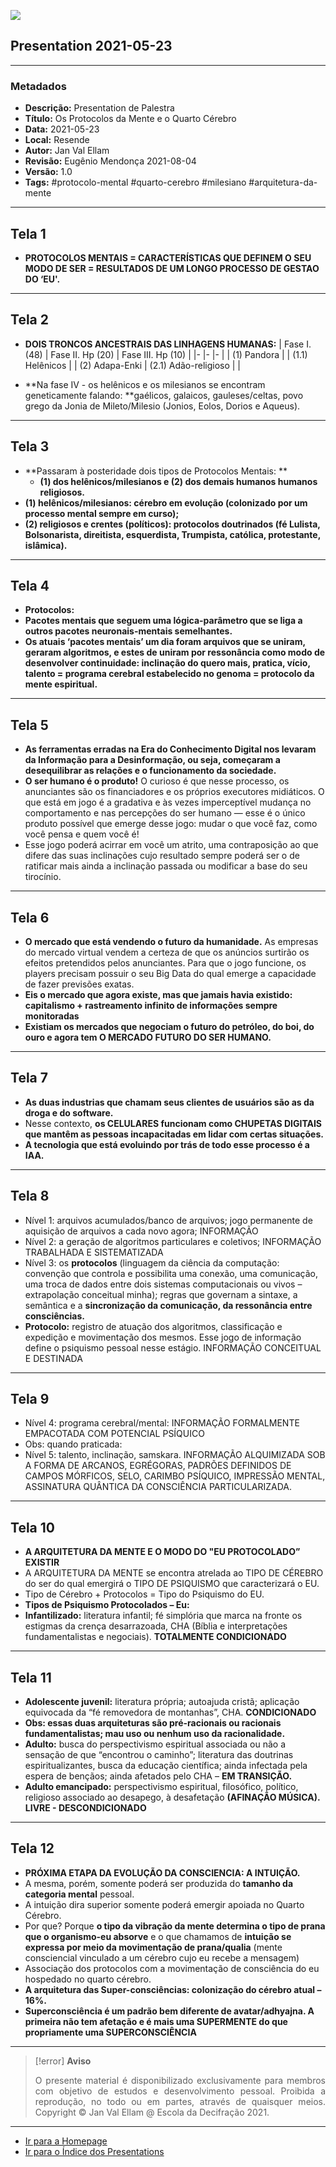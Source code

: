 ![](2021-05-23-ppt-1.jpg)

## Presentation 2021-05-23

---

### Metadados

- **Descrição:** Presentation de Palestra
- **Título:** Os Protocolos da Mente e o Quarto Cérebro
- **Data:** 2021-05-23
- **Local:** Resende
- **Autor:** Jan Val Ellam
- **Revisão:** Eugênio Mendonça 2021-08-04
- **Versão:** 1.0
- **Tags:** #protocolo-mental #quarto-cerebro #milesiano #arquitetura-da-mente

---
## Tela 1
- **PROTOCOLOS MENTAIS = CARACTERÍSTICAS QUE DEFINEM O SEU MODO DE SER = RESULTADOS DE UM LONGO PROCESSO DE GESTAO DO ‘EU'.**

---
## Tela 2
- **DOIS TRONCOS ANCESTRAIS DAS LINHAGENS HUMANAS:**
| Fase I. (48) 	| Fase II. Hp (20) 	| Fase III. Hp (10) 	|
|-	|-	|-	|
| (1) Pandora 	|  	| (1.1) Helênicos 	|
| (2) Adapa-Enki 	| (2.1) Adão-religioso 	|  	|

- **Na fase IV - os helênicos e os milesianos se encontram geneticamente falando: **gaélicos, galaicos, gauleses/celtas, povo grego da Jonia de Mileto/Milesio (Jonios, Eolos, Dorios e Aqueus).

---
## Tela 3
- **Passaram à posteridade dois tipos de Protocolos Mentais: **
  - **(1) dos helênicos/milesianos e (2) dos demais humanos humanos religiosos.**
- **(1) helênicos/milesianos: cérebro em evolução (colonizado por um processo mental sempre em curso);**
- **(2) religiosos e crentes (políticos): protocolos doutrinados (fé Lulista, Bolsonarista, direitista, esquerdista, Trumpista, católica, protestante, islâmica).**

---
## Tela 4
- **Protocolos:**
- **Pacotes mentais que seguem uma lógica-parâmetro que se liga a outros pacotes neuronais-mentais semelhantes.**
- **Os atuais ‘pacotes mentais’ um dia foram arquivos que se uniram, geraram algoritmos, e estes de uniram por ressonância como modo de desenvolver continuidade: inclinação do quero mais, pratica, vício, talento = programa cerebral estabelecido no genoma = protocolo da mente espiritual.**

---
## Tela 5
- **As ferramentas erradas na Era do Conhecimento Digital nos levaram da Informação para a Desinformação, ou seja, começaram a desequilibrar as relações e o funcionamento da sociedade.**
- **O ser humano é o produto!** O curioso é que nesse processo, os anunciantes são os financiadores e os próprios executores midiáticos. O que está em jogo é a gradativa e às vezes imperceptível mudança no comportamento e nas percepções do ser humano — esse é o único produto possível que emerge desse jogo: mudar o que você faz, como você pensa e quem você é!
- Esse jogo poderá acirrar em você um atrito, uma contraposição ao que difere das suas inclinações cujo resultado sempre poderá ser o de ratificar mais ainda a inclinação passada ou modificar a base do seu tirocínio.

---
## Tela 6
- **O mercado que está vendendo o futuro da humanidade.** As empresas do mercado virtual vendem a certeza de que os anúncios surtirão os efeitos pretendidos pelos anunciantes. Para que o jogo funcione, os players precisam possuir o seu Big Data do qual emerge a capacidade de fazer previsões exatas.
- **Eis o mercado que agora existe, mas que jamais havia existido: capitalismo + rastreamento infinito de informações sempre monitoradas**
- **Existiam os mercados que negociam o futuro do petróleo, do boi, do ouro e agora tem O MERCADO FUTURO DO SER HUMANO.**

---
## Tela 7
- **As duas industrias que chamam seus clientes de usuários são as da droga e do software.**
- Nesse contexto, **os CELULARES funcionam como CHUPETAS DIGITAIS que mantêm as pessoas incapacitadas em lidar com certas situações.**
- **A tecnologia que está evoluindo por trás de todo esse processo é a IAA.**

---
## Tela 8
- Nível 1: arquivos acumulados/banco de arquivos; jogo permanente de aquisição de arquivos a cada novo agora; INFORMAÇÃO
- Nível 2: a geração de algoritmos particulares e coletivos; INFORMAÇÃO TRABALHADA E SISTEMATIZADA
- Nível 3: os **protocolos** (linguagem da ciência da computação: convenção que controla e possibilita uma conexão, uma comunicação, uma troca de dados entre dois sistemas computacionais ou vivos – extrapolação conceitual minha); regras que governam a sintaxe, a semântica e a **sincronização da comunicação, da ressonância entre consciências.**
- **Protocolo:** registro de atuação dos algoritmos, classificação e expedição e movimentação dos mesmos. Esse jogo de informação define o psiquismo pessoal nesse estágio. INFORMAÇÃO CONCEITUAL E DESTINADA

---
## Tela 9
- Nível 4: programa cerebral/mental: INFORMAÇÃO FORMALMENTE EMPACOTADA COM POTENCIAL PSÍQUICO
- Obs: quando praticada:
- Nível 5: talento, inclinação, samskara. INFORMAÇÃO ALQUIMIZADA SOB A FORMA DE ARCANOS, EGRÉGORAS, PADRÕES DEFINIDOS DE CAMPOS MÓRFICOS, SELO, CARIMBO PSÍQUICO, IMPRESSÃO MENTAL, ASSINATURA QUÂNTICA DA CONSCIÊNCIA PARTICULARIZADA.

---
## Tela 10
- **A ARQUITETURA DA MENTE E O MODO DO "EU PROTOCOLADO” EXISTIR**
- A ARQUITETURA DA MENTE se encontra atrelada ao TIPO DE CÉREBRO do ser do qual emergirá o TIPO DE PSIQUISMO que caracterizará o EU.
- Tipo de Cérebro + Protocolos = Tipo do Psiquismo do EU.
- **Tipos de Psiquismo Protocolados – Eu:**
- **Infantilizado:** literatura infantil; fé simplória que marca na fronte os estigmas da crença desarrazoada, CHA (Bíblia e interpretações fundamentalistas e negociais). **TOTALMENTE CONDICIONADO**

---
## Tela 11
- **Adolescente juvenil:** literatura própria; autoajuda cristã; aplicação equivocada da “fé removedora de montanhas”, CHA. **CONDICIONADO**
- **Obs: essas duas arquiteturas são pré-racionais ou racionais fundamentalistas; mau uso ou nenhum uso da racionalidade.**
- **Adulto:** busca do perspectivismo espiritual associada ou não a sensação de que “encontrou o caminho”; literatura das doutrinas espiritualizantes, busca da educação científica; ainda infectada pela espera de bençãos; ainda afetados pelo CHA – **EM TRANSIÇÃO.**
- **Adulto emancipado:** perspectivismo espiritual, filosófico, político, religioso associado ao desapego, à desafetação **(AFINAÇÃO MÚSICA). LIVRE - DESCONDICIONADO**

---
## Tela 12
- **PRÓXIMA ETAPA DA EVOLUÇÃO DA CONSCIENCIA: A INTUIÇÃO.**
- A mesma, porém, somente poderá ser produzida do **tamanho da categoria mental** pessoal.
- A intuição dira superior somente poderá emergir apoiada no Quarto Cérebro.
- Por que? Porque **o tipo da vibração da mente determina o tipo de prana que o organismo-eu absorve** e o que chamamos de **intuição se expressa por meio da movimentação de prana/qualia** (mente consciencial vinculado a um cérebro cujo eu recebe a mensagem)
- Associação dos protocolos com a movimentação de consciência do eu hospedado no quarto cérebro.
- **A arquitetura das Super-consciências: colonização do cérebro atual – 16%.**
- **Superconsciência é um padrão bem diferente de avatar/adhyajna. A primeira não tem afetação e é mais uma SUPERMENTE do que propriamente uma SUPERCONSCIÊNCIA**

---
> [!error] **Aviso**
> <p align="justify">O presente material é disponibilizado exclusivamente para membros com objetivo de estudos e desenvolvimento pessoal. Proibida a reprodução, no todo ou em partes, através de quaisquer meios. Copyright © Jan Val Ellam @ Escola da Decifração 2021. </p>

---

- [Ir para a Homepage](Homepage.Canvas)
- [Ir para o Índice dos Presentations](ÍNDICE%20GERAL%20DOS%20PRESENTATIONS.canvas)